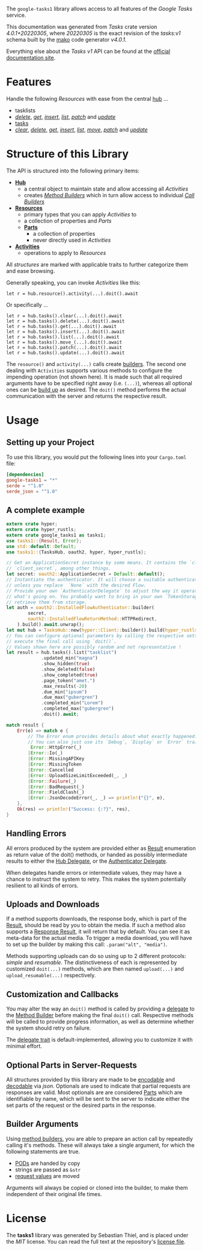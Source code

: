 <!---
DO NOT EDIT !
This file was generated automatically from 'src/generator/templates/api/README.md.mako'
DO NOT EDIT !
-->
The `google-tasks1` library allows access to all features of the *Google Tasks* service.

This documentation was generated from *Tasks* crate version *4.0.1+20220305*, where *20220305* is the exact revision of the *tasks:v1* schema built by the [mako](http://www.makotemplates.org/) code generator *v4.0.1*.

Everything else about the *Tasks* *v1* API can be found at the
[official documentation site](https://developers.google.com/tasks/).
# Features

Handle the following *Resources* with ease from the central [hub](https://docs.rs/google-tasks1/4.0.1+20220305/google_tasks1/TasksHub) ... 

* tasklists
 * [*delete*](https://docs.rs/google-tasks1/4.0.1+20220305/google_tasks1/api::TasklistDeleteCall), [*get*](https://docs.rs/google-tasks1/4.0.1+20220305/google_tasks1/api::TasklistGetCall), [*insert*](https://docs.rs/google-tasks1/4.0.1+20220305/google_tasks1/api::TasklistInsertCall), [*list*](https://docs.rs/google-tasks1/4.0.1+20220305/google_tasks1/api::TasklistListCall), [*patch*](https://docs.rs/google-tasks1/4.0.1+20220305/google_tasks1/api::TasklistPatchCall) and [*update*](https://docs.rs/google-tasks1/4.0.1+20220305/google_tasks1/api::TasklistUpdateCall)
* [tasks](https://docs.rs/google-tasks1/4.0.1+20220305/google_tasks1/api::Task)
 * [*clear*](https://docs.rs/google-tasks1/4.0.1+20220305/google_tasks1/api::TaskClearCall), [*delete*](https://docs.rs/google-tasks1/4.0.1+20220305/google_tasks1/api::TaskDeleteCall), [*get*](https://docs.rs/google-tasks1/4.0.1+20220305/google_tasks1/api::TaskGetCall), [*insert*](https://docs.rs/google-tasks1/4.0.1+20220305/google_tasks1/api::TaskInsertCall), [*list*](https://docs.rs/google-tasks1/4.0.1+20220305/google_tasks1/api::TaskListCall), [*move*](https://docs.rs/google-tasks1/4.0.1+20220305/google_tasks1/api::TaskMoveCall), [*patch*](https://docs.rs/google-tasks1/4.0.1+20220305/google_tasks1/api::TaskPatchCall) and [*update*](https://docs.rs/google-tasks1/4.0.1+20220305/google_tasks1/api::TaskUpdateCall)




# Structure of this Library

The API is structured into the following primary items:

* **[Hub](https://docs.rs/google-tasks1/4.0.1+20220305/google_tasks1/TasksHub)**
    * a central object to maintain state and allow accessing all *Activities*
    * creates [*Method Builders*](https://docs.rs/google-tasks1/4.0.1+20220305/google_tasks1/client::MethodsBuilder) which in turn
      allow access to individual [*Call Builders*](https://docs.rs/google-tasks1/4.0.1+20220305/google_tasks1/client::CallBuilder)
* **[Resources](https://docs.rs/google-tasks1/4.0.1+20220305/google_tasks1/client::Resource)**
    * primary types that you can apply *Activities* to
    * a collection of properties and *Parts*
    * **[Parts](https://docs.rs/google-tasks1/4.0.1+20220305/google_tasks1/client::Part)**
        * a collection of properties
        * never directly used in *Activities*
* **[Activities](https://docs.rs/google-tasks1/4.0.1+20220305/google_tasks1/client::CallBuilder)**
    * operations to apply to *Resources*

All *structures* are marked with applicable traits to further categorize them and ease browsing.

Generally speaking, you can invoke *Activities* like this:

```Rust,ignore
let r = hub.resource().activity(...).doit().await
```

Or specifically ...

```ignore
let r = hub.tasks().clear(...).doit().await
let r = hub.tasks().delete(...).doit().await
let r = hub.tasks().get(...).doit().await
let r = hub.tasks().insert(...).doit().await
let r = hub.tasks().list(...).doit().await
let r = hub.tasks().move_(...).doit().await
let r = hub.tasks().patch(...).doit().await
let r = hub.tasks().update(...).doit().await
```

The `resource()` and `activity(...)` calls create [builders][builder-pattern]. The second one dealing with `Activities` 
supports various methods to configure the impending operation (not shown here). It is made such that all required arguments have to be 
specified right away (i.e. `(...)`), whereas all optional ones can be [build up][builder-pattern] as desired.
The `doit()` method performs the actual communication with the server and returns the respective result.

# Usage

## Setting up your Project

To use this library, you would put the following lines into your `Cargo.toml` file:

```toml
[dependencies]
google-tasks1 = "*"
serde = "^1.0"
serde_json = "^1.0"
```

## A complete example

```Rust
extern crate hyper;
extern crate hyper_rustls;
extern crate google_tasks1 as tasks1;
use tasks1::{Result, Error};
use std::default::Default;
use tasks1::{TasksHub, oauth2, hyper, hyper_rustls};

// Get an ApplicationSecret instance by some means. It contains the `client_id` and 
// `client_secret`, among other things.
let secret: oauth2::ApplicationSecret = Default::default();
// Instantiate the authenticator. It will choose a suitable authentication flow for you, 
// unless you replace  `None` with the desired Flow.
// Provide your own `AuthenticatorDelegate` to adjust the way it operates and get feedback about 
// what's going on. You probably want to bring in your own `TokenStorage` to persist tokens and
// retrieve them from storage.
let auth = oauth2::InstalledFlowAuthenticator::builder(
        secret,
        oauth2::InstalledFlowReturnMethod::HTTPRedirect,
    ).build().await.unwrap();
let mut hub = TasksHub::new(hyper::Client::builder().build(hyper_rustls::HttpsConnectorBuilder::new().with_native_roots().https_or_http().enable_http1().enable_http2().build()), auth);
// You can configure optional parameters by calling the respective setters at will, and
// execute the final call using `doit()`.
// Values shown here are possibly random and not representative !
let result = hub.tasks().list("tasklist")
             .updated_min("magna")
             .show_hidden(true)
             .show_deleted(false)
             .show_completed(true)
             .page_token("amet.")
             .max_results(-20)
             .due_min("ipsum")
             .due_max("gubergren")
             .completed_min("Lorem")
             .completed_max("gubergren")
             .doit().await;

match result {
    Err(e) => match e {
        // The Error enum provides details about what exactly happened.
        // You can also just use its `Debug`, `Display` or `Error` traits
         Error::HttpError(_)
        |Error::Io(_)
        |Error::MissingAPIKey
        |Error::MissingToken
        |Error::Cancelled
        |Error::UploadSizeLimitExceeded(_, _)
        |Error::Failure(_)
        |Error::BadRequest(_)
        |Error::FieldClash(_)
        |Error::JsonDecodeError(_, _) => println!("{}", e),
    },
    Ok(res) => println!("Success: {:?}", res),
}

```
## Handling Errors

All errors produced by the system are provided either as [Result](https://docs.rs/google-tasks1/4.0.1+20220305/google_tasks1/client::Result) enumeration as return value of
the doit() methods, or handed as possibly intermediate results to either the 
[Hub Delegate](https://docs.rs/google-tasks1/4.0.1+20220305/google_tasks1/client::Delegate), or the [Authenticator Delegate](https://docs.rs/yup-oauth2/*/yup_oauth2/trait.AuthenticatorDelegate.html).

When delegates handle errors or intermediate values, they may have a chance to instruct the system to retry. This 
makes the system potentially resilient to all kinds of errors.

## Uploads and Downloads
If a method supports downloads, the response body, which is part of the [Result](https://docs.rs/google-tasks1/4.0.1+20220305/google_tasks1/client::Result), should be
read by you to obtain the media.
If such a method also supports a [Response Result](https://docs.rs/google-tasks1/4.0.1+20220305/google_tasks1/client::ResponseResult), it will return that by default.
You can see it as meta-data for the actual media. To trigger a media download, you will have to set up the builder by making
this call: `.param("alt", "media")`.

Methods supporting uploads can do so using up to 2 different protocols: 
*simple* and *resumable*. The distinctiveness of each is represented by customized 
`doit(...)` methods, which are then named `upload(...)` and `upload_resumable(...)` respectively.

## Customization and Callbacks

You may alter the way an `doit()` method is called by providing a [delegate](https://docs.rs/google-tasks1/4.0.1+20220305/google_tasks1/client::Delegate) to the 
[Method Builder](https://docs.rs/google-tasks1/4.0.1+20220305/google_tasks1/client::CallBuilder) before making the final `doit()` call. 
Respective methods will be called to provide progress information, as well as determine whether the system should 
retry on failure.

The [delegate trait](https://docs.rs/google-tasks1/4.0.1+20220305/google_tasks1/client::Delegate) is default-implemented, allowing you to customize it with minimal effort.

## Optional Parts in Server-Requests

All structures provided by this library are made to be [encodable](https://docs.rs/google-tasks1/4.0.1+20220305/google_tasks1/client::RequestValue) and 
[decodable](https://docs.rs/google-tasks1/4.0.1+20220305/google_tasks1/client::ResponseResult) via *json*. Optionals are used to indicate that partial requests are responses 
are valid.
Most optionals are are considered [Parts](https://docs.rs/google-tasks1/4.0.1+20220305/google_tasks1/client::Part) which are identifiable by name, which will be sent to 
the server to indicate either the set parts of the request or the desired parts in the response.

## Builder Arguments

Using [method builders](https://docs.rs/google-tasks1/4.0.1+20220305/google_tasks1/client::CallBuilder), you are able to prepare an action call by repeatedly calling it's methods.
These will always take a single argument, for which the following statements are true.

* [PODs][wiki-pod] are handed by copy
* strings are passed as `&str`
* [request values](https://docs.rs/google-tasks1/4.0.1+20220305/google_tasks1/client::RequestValue) are moved

Arguments will always be copied or cloned into the builder, to make them independent of their original life times.

[wiki-pod]: http://en.wikipedia.org/wiki/Plain_old_data_structure
[builder-pattern]: http://en.wikipedia.org/wiki/Builder_pattern
[google-go-api]: https://github.com/google/google-api-go-client

# License
The **tasks1** library was generated by Sebastian Thiel, and is placed 
under the *MIT* license.
You can read the full text at the repository's [license file][repo-license].

[repo-license]: https://github.com/Byron/google-apis-rsblob/main/LICENSE.md

